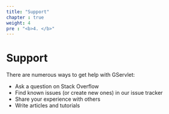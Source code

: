 ```yaml
---
title: "Support"
chapter : true
weight: 4
pre : "<b>4. </b>"
---
```


# Support

There are numerous ways to get help with GServlet:

* Ask a question on Stack Overflow
* Find known issues (or create new ones) in our issue tracker
* Share your experience with others
* Write articles and tutorials

